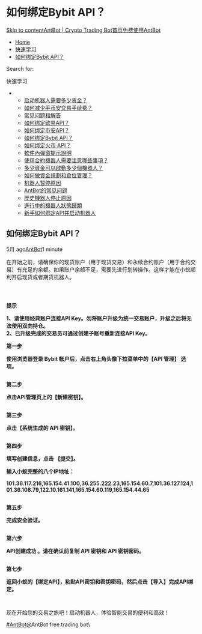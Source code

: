 # 如何绑定Bybit API？

[Skip to content](https://www.antrade.io/guide/docs/cn/binding\_bybit/#content)[AntBot | Crypto Trading Bot](https://www.antrade.io/guide/docs/cn/)[首页](https://www.antrade.io/guide/docs/cn/)[免费使用AntBot](https://antrade.io/)

* [Home](https://www.antrade.io/guide/docs/cn)
* [快速学习](https://www.antrade.io/guide/docs/cn/cn-1dnmtb50vo4uf/)
* [如何绑定Bybit API？](https://www.antrade.io/guide/docs/cn/binding\_bybit/)

Search for:

快速学习

*
  * [启动机器人需要多少资金？](https://www.antrade.io/guide/docs/cn/how-much-capital-do-i-need-to-start-a-bot/)
  * [如何减少手币安交易手续费？](https://www.antrade.io/guide/docs/cn/reducing-trading-fees/)
  * [常见问题和解答](https://www.antrade.io/guide/docs/cn/frequently-asked-questions/)
  * [如何绑定欧易API？](https://www.antrade.io/guide/docs/cn/binding\_okx/)
  * [如何绑定币安API？](https://www.antrade.io/guide/docs/cn/binding\_binance/)
  * [如何绑定Bybit API？](https://www.antrade.io/guide/docs/cn/binding\_bybit/)
  * [如何绑定火币 API？](https://www.antrade.io/guide/docs/cn/binding\_huobi/)
  * [軟件內彈窗提示說明](https://www.antrade.io/guide/docs/cn/cn-1dpdt50h9f5om/)
  * [使用合約機器人需要注意哪些事項？](https://www.antrade.io/guide/docs/cn/cn-1dodlqdr1oqlj/)
  * [多少資金可以啟動多少個機器人？](https://www.antrade.io/guide/docs/cn/cn-1dodllk5easg6/)
  * [如何做資金規劃和倉位管理？](https://www.antrade.io/guide/docs/cn/cn-1dodkr7b4qkps/)
  * [机器人暂停原因](https://www.antrade.io/guide/docs/cn/cn-paused/)
  * [AntBot的常见问题](https://www.antrade.io/guide/docs/cn/faq/)
  * [歷史機器人停止原因](https://www.antrade.io/guide/docs/cn/cn-1do8ag27eusj1/)
  * [進行中的機器人狀態歸類](https://www.antrade.io/guide/docs/cn/cn-1do89q0srd22l/)
  * [新手如何绑定API并启动机器人](https://www.antrade.io/guide/docs/cn/beginner-guides/)

## 如何绑定Bybit API？

5月 ago[AntBot](https://www.antrade.io/guide/docs/cn/author/antbot/)1 minute

在开始之前，请确保你的现货账户（用于现货交易）和永续合约账户（用于合约交易）有充足的余额。如果账户余额不足，需要先进行划转操作。这样才能在小蚁顺利开启现货或者期货机器人。

<figure><img src="https://www.antrade.io/guide/docs/cn/wp-content/uploads/2023/03/%E5%BE%AE%E4%BF%A1%E5%9B%BE%E7%89%87_20230316114716.png" alt=""><figcaption></figcaption></figure>

<figure><img src="https://www.antrade.io/guide/docs/cn/wp-content/uploads/2023/03/%E5%BE%AE%E4%BF%A1%E5%9B%BE%E7%89%87_20230316113908.png" alt=""><figcaption></figcaption></figure>

<figure><img src="https://www.antrade.io/guide/docs/cn/wp-content/uploads/2023/03/%E5%BE%AE%E4%BF%A1%E5%9B%BE%E7%89%87_20230316113914.png" alt=""><figcaption></figcaption></figure>

**提示**

**1、请使用经典账户连接API Key。勿将账户升级为统一交易账户，升级之后将无法使用双向持仓。**\
**2、已升级完成的交易员可通过创建子账号重新连接API Key。**

**第一步**

**使用浏览器登录 Bybit 帐户后，点击右上角头像下拉菜单中的【API 管理】 选项。**

<figure><img src="https://www.antrade.io/guide/docs/cn/wp-content/uploads/2023/03/1001-1.png" alt=""><figcaption></figcaption></figure>

**第二步**

**点击API管理页上的【新建密钥】。**

<figure><img src="https://www.antrade.io/guide/docs/cn/wp-content/uploads/2023/03/1002.png" alt=""><figcaption></figcaption></figure>

**第三步**

**点击【系统生成的 API 密钥】。**

<figure><img src="https://www.antrade.io/guide/docs/cn/wp-content/uploads/2023/03/1003.png" alt=""><figcaption></figcaption></figure>

**第四步**

**填写创建信息，点击 【提交】。**

**输入小蚁完整的八个IP地址：**

**101.36.117.216,165.154.41.100,36.255.222.23,165.154.60.7,101.36.127.124,101.36.108.79,122.10.161.141,165.154.60.119,165.154.44.65**

<figure><img src="https://www.antrade.io/guide/docs/cn/wp-content/uploads/2023/03/1004.png" alt=""><figcaption></figcaption></figure>

**第五步**

**完成安全验证。**

<figure><img src="https://www.antrade.io/guide/docs/cn/wp-content/uploads/2023/03/1005.png" alt=""><figcaption></figcaption></figure>

**第六步**

**API创建成功 。请在确认前复制 API 密钥和 API 密钥密码。**

<figure><img src="https://www.antrade.io/guide/docs/cn/wp-content/uploads/2023/03/1006.png" alt=""><figcaption></figcaption></figure>

**第七步**

**返回小蚁的【绑定API】，粘贴API密钥和密钥密码，然后点击【导入】完成API绑定。**

<figure><img src="https://www.antrade.io/guide/docs/cn/wp-content/uploads/2023/03/%E5%9B%BE%E7%89%871.png" alt=""><figcaption></figcaption></figure>

<figure><img src="https://www.antrade.io/guide/docs/cn/wp-content/uploads/2023/03/%E5%9B%BE%E7%89%872.png" alt=""><figcaption></figcaption></figure>

现在开始您的交易之旅吧！启动机器人，体验智能交易的便利和高效！

[#AntBot](https://www.antrade.io/guide/docs/cn/tag/antbot/)@AntBot free trading bot\
